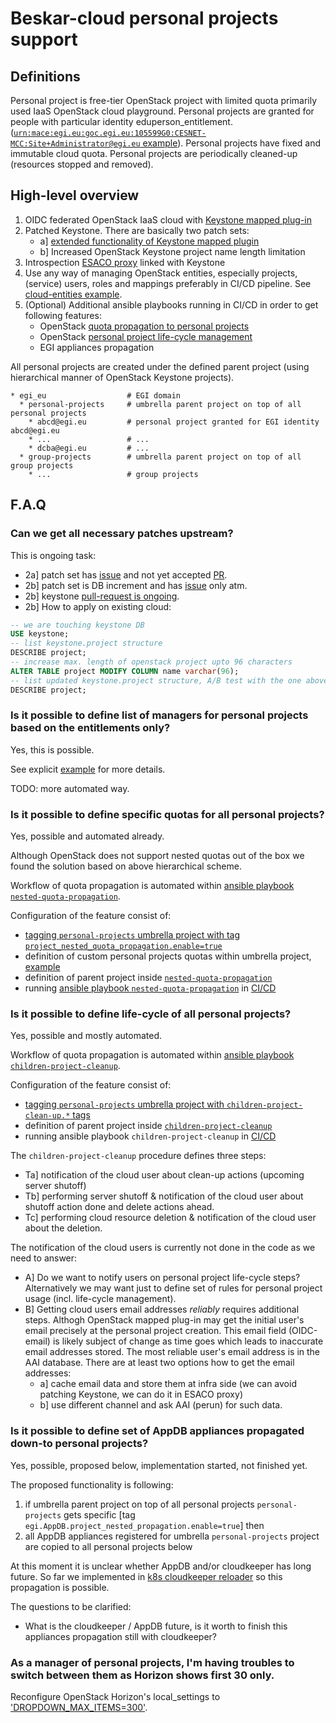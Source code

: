 # Beskar-cloud personal projects support

## Definitions

Personal project is free-tier OpenStack project with limited quota primarily used IaaS OpenStack cloud playground.
Personal projects are granted for people with particular identity eduperson_entitlement. ([`urn:mace:egi.eu:goc.egi.eu:105599G0:CESNET-MCC:Site+Administrator@egi.eu` example](https://github.com/beskar-cloud/cloud-entities/blob/644e121423bf380922592d47f00de5ed7a5f4ed6/environments/dev-beskar/openstack/global-static-identity-mappings/egi_eu_mapping-gsi-mapping.yaml#L15-L32)).
Personal projects have fixed and immutable cloud quota.
Personal projects are periodically cleaned-up (resources stopped and removed).

## High-level overview

1. OIDC federated OpenStack IaaS cloud with [Keystone mapped plug-in](https://docs.openstack.org/keystone/latest/api/keystone.auth.plugins.mapped.html)
2. Patched Keystone. There are basically two patch sets:
   * a] [extended functionality of Keystone mapped plugin](https://gitlab.ics.muni.cz/cloud/g2/custom-images/-/tree/master/keystone)
   * b] Increased OpenStack Keystone project name length limitation
3. Introspection [ESACO proxy](https://github.com/indigo-iam/esaco) linked with Keystone
4. Use any way of managing OpenStack entities, especially projects, (service) users, roles and mappings preferably in CI/CD pipeline. See [cloud-entities example](https://github.com/beskar-cloud/cloud-entities).
5. (Optional) Additional ansible playbooks running in CI/CD in order to get following features:
   * OpenStack [quota propagation to personal projects](https://github.com/beskar-cloud/cloud-entities/blob/main/ci/ansible/nested-quota-propagation.yml)
   * OpenStack [personal project life-cycle management](https://github.com/beskar-cloud/cloud-entities/blob/main/ci/ansible/children-project-cleanup.yml)
   * EGI appliances propagation

All personal projects are created under the defined parent project (using hierarchical manner of OpenStack Keystone projects).
```
* egi_eu                  # EGI domain
  * personal-projects     # umbrella parent project on top of all personal projects
    * abcd@egi.eu         # personal project granted for EGI identity abcd@egi.eu
    * ...                 # ...
    * dcba@egi.eu         # ...
  * group-projects        # umbrella parent project on top of all group projects
    * ...                 # group projects
```

## F.A.Q

### Can we get all necessary patches upstream?

This is ongoing task:
 * 2a] patch set has [issue](https://bugs.launchpad.net/keystone/+bug/2047641) and not yet accepted [PR](https://review.opendev.org/c/openstack/keystone/+/904397).
 * 2b] patch set is DB increment and has [issue](https://bugs.launchpad.net/keystone/+bug/2069960) only atm.
 * 2b] keystone [pull-request is ongoing](https://review.opendev.org/c/openstack/keystone/+/930182).
  * 2b] How to apply on existing cloud:

```sql
-- we are touching keystone DB
USE keystone;
-- list keystone.project structure
DESCRIBE project;
-- increase max. length of openstack project upto 96 characters
ALTER TABLE project MODIFY COLUMN name varchar(96);
-- list updated keystone.project structure, A/B test with the one above
DESCRIBE project;
```

### Is it possible to define list of managers for personal projects based on the entitlements only?

Yes, this is possible.

See explicit [example](https://github.com/beskar-cloud/cloud-entities/blob/644e121423bf380922592d47f00de5ed7a5f4ed6/environments/dev-beskar/openstack/global-static-identity-mappings/egi_eu_mapping-gsi-mapping.yaml#L46-L64) for more details.

TODO: more automated way.

### Is it possible to define specific quotas for all personal projects?

Yes, possible and automated already.

Although OpenStack does not support nested quotas out of the box we found the solution based on above hierarchical scheme.

Workflow of quota propagation is automated within [ansible playbook `nested-quota-propagation`](https://github.com/beskar-cloud/cloud-entities/blob/main/ci/ansible/nested-quota-propagation.yml).

Configuration of the feature consist of:
 * [tagging `personal-projects` umbrella project with tag `project_nested_quota_propagation.enable=true`](https://github.com/beskar-cloud/cloud-entities/blob/644e121423bf380922592d47f00de5ed7a5f4ed6/environments/dev-beskar/openstack/projects-quotas-acls/egi_eu/personal-projects.yaml#L13)
 * definition of custom personal projects quotas within umbrella project, [example](https://github.com/beskar-cloud/cloud-entities/blob/644e121423bf380922592d47f00de5ed7a5f4ed6/environments/dev-beskar/openstack/projects-quotas-acls/egi_eu/personal-projects.yaml#L15-L16)
 * definition of parent project inside [`nested-quota-propagation`](https://github.com/beskar-cloud/cloud-entities/blob/main/ci/ansible/roles/nested-quota-propagation/vars/main.yml#L1)
 * running [ansible playbook `nested-quota-propagation`](https://github.com/beskar-cloud/cloud-entities/blob/main/ci/ansible/nested-quota-propagation.yml) in [CI/CD](https://github.com/beskar-cloud/cloud-entities/blob/fac938b1a7855ff45a73c12c43d9e5dd77e147ac/ci/cloud-entity-pipeline.yml#L118)

### Is it possible to define life-cycle of all personal projects?

Yes, possible and mostly automated.

Workflow of quota propagation is automated within [ansible playbook `children-project-cleanup`](https://github.com/beskar-cloud/cloud-entities/blob/main/ci/ansible/children-project-cleanup.yml).

Configuration of the feature consist of:
 * [tagging `personal-projects` umbrella project with `children-project-clean-up.*` tags](https://github.com/beskar-cloud/cloud-entities/blob/fac938b1a7855ff45a73c12c43d9e5dd77e147ac/environments/dev-beskar/openstack/projects-quotas-acls/egi_eu/personal-projects.yaml#L12-L15)
 * definition of parent project inside [`children-project-cleanup`](https://github.com/beskar-cloud/cloud-entities/blob/main/ci/ansible/roles/children-project-cleanup/vars/main.yml#L1)
 * running ansible playbook `children-project-cleanup` in [CI/CD](https://github.com/beskar-cloud/cloud-entities/blob/fac938b1a7855ff45a73c12c43d9e5dd77e147ac/ci/cloud-entity-pipeline.yml#L126)

The `children-project-cleanup` procedure defines three steps:
 * Ta] notification of the cloud user about clean-up actions (upcoming server shutoff)
 * Tb] performing server shutoff & notification of the cloud user about shutoff action done and delete actions ahead.
 * Tc] performing cloud resource deletion & notification of the cloud user about the deletion.

The notification of the cloud users is currently not done in the code as we need to answer:

* A] Do we want to notify users on personal project life-cycle steps? Alternatively we may want just to define set of rules for personal project usage (incl. life-cycle management).
* B] Getting cloud users email addresses *reliably* requires additional steps. Althogh OpenStack mapped plug-in may get the initial user's email precisely at the personal project creation. This email field (OIDC-email) is likely subject of change as time goes which leads to inaccurate email addresses stored. The most reliable user's email address is in the AAI database. There are at least two options how to get the email addresses:
  * a] cache email data and store them at infra side (we can avoid patching Keystone, we can do it in ESACO proxy)
  * b] use different channel and ask AAI (perun) for such data.


### Is it possible to define set of AppDB appliances propagated down-to personal projects?

Yes, possible, proposed below, implementation started, not finished yet.

The proposed functionality is following:
1. if umbrella parent project on top of all personal projects `personal-projects` gets specific [tag `egi.AppDB.project_nested_propagation.enable=true`] then
2. all AppDB appliances registered for umbrella `personal-projects` project are copied to all personal projects below

At this moment it is unclear whether AppDB and/or cloudkeeper has long future.
So far we implemented in [k8s cloudkeeper reloader](https://github.com/beskar-cloud/custom-helm-charts/blob/4112c3dcceb60cd8be438516d5b7665d6e213f96/egi-appliances/values.yaml#L74) so this propagation is possible.

The questions to be clarified:
* What is the cloudkeeper / AppDB future, is it worth to finish this appliances propagation still with cloudkeeper?


### As a manager of personal projects, I'm having troubles to switch between them as Horizon shows first 30 only.

Reconfigure OpenStack Horizon's local_settings to ['DROPDOWN_MAX_ITEMS=300'](https://docs.openstack.org/horizon/latest/configuration/settings.html#dropdown-max-items).


